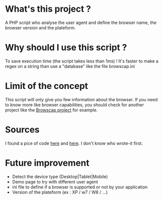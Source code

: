 What's this project ?
======================
A PHP script who analyse the user agent and define the browser name, the browser version and the plateform.


Why should I use this script ?
======================
To save execution time (the script takes less than 1ms) ! It's faster to make a regex on a string than use a "database" like the file browscap.ini


Limit of the concept
======================
This script will only give you few information about the browser. If you need to know more like browser capabilities, you should check for another project like the <a href="https://github.com/GaretJax/phpbrowscap">Browscap project</a> for example.


Sources
======================
I found a pice of code <a href="http://www.silverphp.com/how-to-get-browser-and-operating-system-information-with-php.html">here</a> and <a href="http://www.kingofdevelopers.com/php-classes/get-browser-name-version.php">here</a>.
I don't know who wrote-it first.


Future improvement
======================
- Detect the device type (Desktop|Tablet|Mobile)
- Demo page to try with different user agent
- ini file to define if a browser is supported or not by your application
- Version of the plateform (ex : XP / w7 / W8 / ...)
